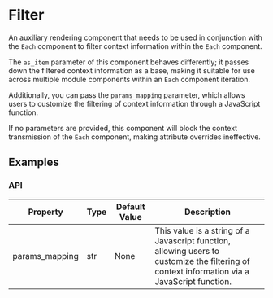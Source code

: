 # Filter

An auxiliary rendering component that needs to be used in conjunction with the `Each` component to filter context information within the `Each` component.

The `as_item` parameter of this component behaves differently; it passes down the filtered context information as a base, making it suitable for use across multiple module components within an `Each` component iteration.

Additionally, you can pass the `params_mapping` parameter, which allows users to customize the filtering of context information through a JavaScript function.

If no parameters are provided, this component will block the context transmission of the `Each` component, making attribute overrides ineffective.

## Examples

<demo name="basic"></demo>
<demo name="use_as_item" title="Using the as_item Parameter"></demo>
<demo name="use_params_mapping" title="Using the params_mapping Parameter"></demo>

### API

| Property       | Type | Default Value | Description                                                                                                                                  |
| -------------- | ---- | ------------- | -------------------------------------------------------------------------------------------------------------------------------------------- |
| params_mapping | str  | None          | This value is a string of a Javascript function, allowing users to customize the filtering of context information via a JavaScript function. |
